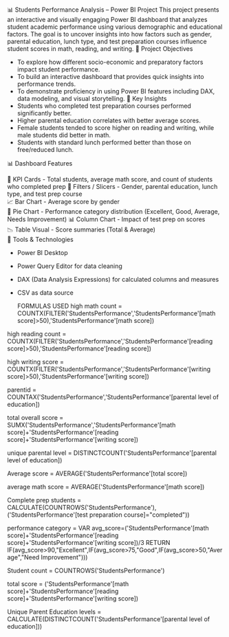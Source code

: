 📊 Students Performance Analysis – Power BI Project
This project presents an interactive and visually engaging Power BI dashboard that analyzes student academic performance using various demographic and educational factors. The goal is to uncover insights into how factors such as gender, parental education, lunch type, and test preparation courses influence student scores in math, reading, and writing.
📌 Project Objectives
- To explore how different socio-economic and preparatory factors impact student performance.
- To build an interactive dashboard that provides quick insights into performance trends.
- To demonstrate proficiency in using Power BI features including DAX, data modeling, and visual storytelling.
🧠 Key Insights
- Students who completed test preparation courses performed significantly better.
- Higher parental education correlates with better average scores.
- Female students tended to score higher on reading and writing, while male students did better in math.
- Students with standard lunch performed better than those on free/reduced lunch.

📊 Dashboard Features

 🎯 KPI Cards         - Total students, average math score, and count of students who completed prep 
 📌 Filters / Slicers - Gender, parental education, lunch type, and test prep course                 
 📈 Bar Chart         - Average score by gender                                                      
 🥧 Pie Chart         - Performance category distribution (Excellent, Good, Average, Needs Improvement) 
 📊 Column Chart      - Impact of test prep on scores                                                
 📉 Table Visual      - Score summaries (Total & Average)                                            
 🧰 Tools & Technologies
- Power BI Desktop
- Power Query Editor for data cleaning
- DAX (Data Analysis Expressions) for calculated columns and measures
- CSV as data source
  
  FORMULAS USED
  high math count = COUNTX(FILTER('StudentsPerformance','StudentsPerformance'[math score]>50),'StudentsPerformance'[math score])

high reading count = COUNTX(FILTER('StudentsPerformance','StudentsPerformance'[reading score]>50),'StudentsPerformance'[reading score])

high writing score = COUNTX(FILTER('StudentsPerformance','StudentsPerformance'[writing score]>50),'StudentsPerformance'[writing score])

parentid = COUNTAX('StudentsPerformance','StudentsPerformance'[parental level of education])

total overall score = SUMX('StudentsPerformance','StudentsPerformance'[math score]+'StudentsPerformance'[reading score]+'StudentsPerformance'[writing score]) 

unique parental level = DISTINCTCOUNT('StudentsPerformance'[parental level of education])

Average score = AVERAGE('StudentsPerformance'[total score])

average math score = AVERAGE('StudentsPerformance'[math score])

Complete prep students = CALCULATE(COUNTROWS('StudentsPerformance'),('StudentsPerformance'[test preparation course]="completed"))

performance category = VAR avg_score=('StudentsPerformance'[math score]+'StudentsPerformance'[reading score]+'StudentsPerformance'[writing score])/3 RETURN IF(avg_score>90,"Excellent",IF(avg_score>75,"Good",IF(avg_score>50,"Average","Need Improvement")))

Student count = COUNTROWS('StudentsPerformance')

total score = ('StudentsPerformance'[math score]+'StudentsPerformance'[reading score]+'StudentsPerformance'[writing score])

Unique Parent Education levels = CALCULATE(DISTINCTCOUNT('StudentsPerformance'[parental level of education]))





  
